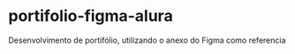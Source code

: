 # portifolio-figma-alura
Desenvolvimento de portifólio, utilizando o anexo do Figma como referencia
